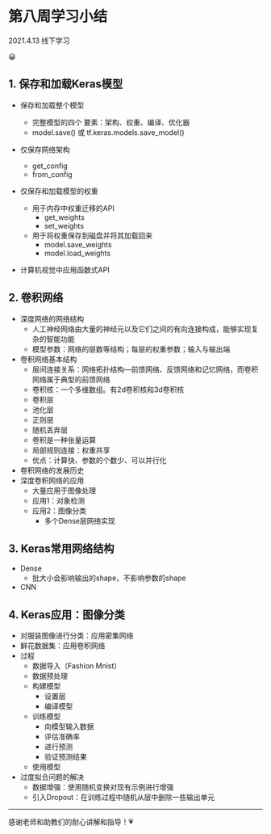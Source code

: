 # 第八周学习小结

2021.4.13 线下学习

 :grinning:

## 1. 保存和加载Keras模型

+ 保存和加载整个模型
  + 完整模型的四个 要素：架构、权重、编译、优化器
  + model.save() 或 tf.keras.models.save_model()

+ 仅保存网络架构
  + get_config
  + from_config
+ 仅保存和加载模型的权重
  + 用于内存中权重迁移的API
    + get_weights
    + set_weights
  + 用于将权重保存到磁盘并将其加载回来
    + model.save_weights
    + model.load_weights
+ 计算机视觉中应用函数式API

## 2. 卷积网络

+ 深度网络的网络结构
  + 人工神经网络由大量的神经元以及它们之间的有向连接构成，能够实现复杂的智能功能
  + 模型参数：网络的层数等结构；每层的权重参数；输入与输出端
+ 卷积网络基本结构
  + 层间连接关系：网络拓扑结构—前馈网络、反馈网络和记忆网络，而卷积网络属于典型的前馈网络
  + 卷积核：一个多维数组。有2d卷积核和3d卷积核
  + 卷积层
  + 池化层
  + 正则层
  + 随机丢弃层
  + 卷积是一种张量运算
  + 局部规则连接：权重共享
  + 优点：计算快、参数的个数少、可以并行化
+ 卷积网络的发展历史
+ 深度卷积网络的应用
  + 大量应用于图像处理
  + 应用1：对象检测
  + 应用2：图像分类
    + 多个Dense层网络实现

## 3. Keras常用网络结构

+ Dense
  + 批大小会影响输出的shape，不影响参数的shape
+ CNN

## 4. Keras应用：图像分类

+ 对服装图像进行分类：应用密集网络
+ 鲜花数据集：应用卷积网络
+ 过程
  + 数据导入（Fashion Mnist）
  + 数据预处理
  + 构建模型
    + 设置层
    + 编译模型
  + 训练模型
    + 向模型输入数据
    + 评估准确率
    + 进行预测
    + 验证预测结果
  + 使用模型
+ 过度拟合问题的解决
  + 数据增强：使用随机变换对现有示例进行增强
  + 引入Dropout：在训练过程中随机从层中删除一些输出单元



***

感谢老师和助教们的耐心讲解和指导！:heartpulse: